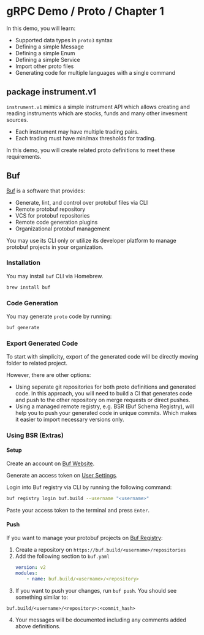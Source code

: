 # gRPC Demo / Proto / Chapter 1

In this demo, you will learn:

- Supported data types in `proto3` syntax
- Defining a simple Message
- Defining a simple Enum
- Defining a simple Service
- Import other proto files
- Generating code for multiple languages with a single command

## package instrument.v1

`instrument.v1` mimics a simple instrument API which allows creating and reading instruments which are stocks, funds and many other invesment sources.

- Each instrument may have multiple trading pairs.
- Each trading must have min/max thresholds for trading.

In this demo, you will create related proto definitions to meet these requirements.

## Buf

[Buf](https://buf.build) is a software that provides:

- Generate, lint, and control over protobuf files via CLI
- Remote protobuf repository
- VCS for protobuf repositories
- Remote code generation plugins
- Organizational protobuf management

You may use its CLI only or utilize its developer platform to manage protobuf projects in your organization.

### Installation

You may install `buf` CLI via Homebrew.

```sh
brew install buf
```

### Code Generation

You may generate `proto` code by running:

```sh
buf generate
```

### Export Generated Code

To start with simplicity, export of the generated code will be directly moving folder to related project.

However, there are other options:

- Using seperate git repositories for both proto definitions and generated code. In this approach, you will need to build a CI that generates code and push to the other repository on merge requests or direct pushes.
- Using a managed remote registry, e.g. BSR (Buf Schema Registry), will help you to push your generated code in unique commits. Which makes it easier to import necessary versions only.

### Using BSR (Extras)

#### Setup

Create an account on [Buf Website](https://buf.build).

Generate an access token on [User Settings](https://buf.build/settings/user).

Login into Buf registry via CLI by running the following command:

```sh
buf registry login buf.build --username "<username>"
```

Paste your access token to the terminal and press `Enter`.

#### Push

If you want to manage your protobuf projects on [Buf Registry](https://buf.build):

1. Create a repository on `https://buf.build/<username>/repositories`
2. Add the following section to `buf.yaml`
    ```yaml
    version: v2
    modules:
        - name: buf.build/<username>/<repository>
    ```
3. If you want to push your changes, run `buf push`. You should see something similar to:
  ```
  buf.build/<username>/<repository>:<commit_hash>
  ```
4. Your messages will be documented including any comments added above definitions.
